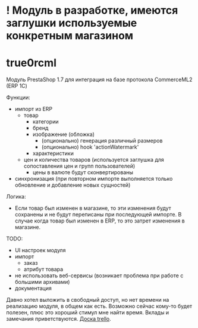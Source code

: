 ! Модуль в разработке, имеются заглушки используемые конкретным магазином
===

# true0rcml
Модуль PrestaShop 1.7 для интеграция на базе протокола CommerceML2 (ERP 1С)

Функции:
- импорт из ERP
    - товар
        - категории
        - бренд
        - изображение (обложка)
            - (опционально) генерация различный размеров
            - (опционально) hook 'actionWatermark'
        - характеристики
    - цен и количества товаров (используется заглушка для сопоставления цен и групп пользователей)
        - цены в валюте будут сконвертированы
- синхронизация (при повторном импорте выполняется только обновление и добавление новых сущностей)

Логика:

- Если товар был изменен в магазине, то эти изменения будут сохранены и не будут переписаны при последующей
импорте. В случае когда товар был изменен в ERP, то это затрет изменения в магазине.

TODO:
- UI настроек модуля
- импорт
    - заказ
    - атрибут товара
- не использовать веб-сервисы (возникает проблема при работе с большими архивами)
- документация

Давно хотел выложить в свободный доступ, но нет времени на реализацию модуля, в общем как есть.
Возможно сейчас кому-то будет полезен, плюс это хороший стимул мне найти время.
Вклады и замечания приветствуются. [Доска trello](https://trello.com/b/fbQqZ7Rv/commerceml-2).

